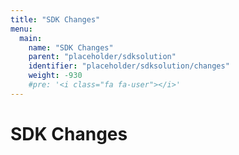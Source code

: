 ```yaml
---
title: "SDK Changes"
menu:
  main:
    name: "SDK Changes"
    parent: "placeholder/sdksolution"
    identifier: "placeholder/sdksolution/changes"
    weight: -930
    #pre: '<i class="fa fa-user"></i>'
---
```


# SDK Changes